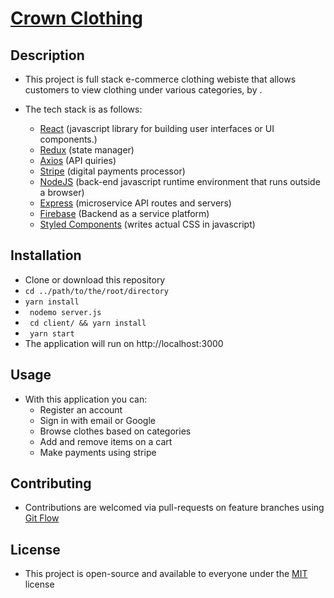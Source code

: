 # [Crown Clothing](https://crown-clothing-online.herokuapp.com/)

## Description

* This project is full stack e-commerce clothing webiste that allows customers to view clothing under various categories, by .
* The tech stack is as follows:

    - [React](https://reactjs.org/) (javascript library for building user interfaces or UI components.)
    - [Redux](https://redux.js.org/) (state manager)
    - [Axios](https://www.npmjs.com/package/axios) (API quiries)
    - [Stripe](https://stripe.com/) (digital payments processor)
    - [NodeJS](https://nodejs.org/) (back-end javascript runtime environment that runs outside a browser)
    - [Express](https://expressjs.com/) (microservice API routes and servers)
    - [Firebase](https://firebase.google.com/) (Backend as a service platform)
    - [Styled Components](https://www.styled-components.com/) (writes actual CSS in javascript)
    
 ## Installation
 
 * Clone or download this repository
 * ``` cd ../path/to/the/root/directory ```
 * ```yarn install``` 
 * ``` nodemo server.js```
 * ``` cd client/ && yarn install```
 * ``` yarn start```
 * The application will run on http://localhost:3000 
 
## Usage 

* With this application you can:
  * Register an account
  * Sign in with email or Google
  * Browse clothes based on categories
  * Add and remove items on a cart
  * Make payments using stripe

## Contributing

* Contributions are welcomed via pull-requests on feature branches using [Git Flow](https://danielkummer.github.io/git-flow-cheatsheet/)


## License

* This project is open-source and available to everyone under the [MIT](https://opensource.org/licenses/MIT) license





